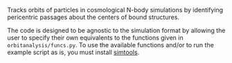 Tracks orbits of particles in cosmological N-body simulations by identifying pericentric passages about the centers of 
bound structures.

The code is designed to be agnostic to the simulation format by allowing the user to specify their own equivalents to 
the functions given in `orbitanalysis/funcs.py`. To use the available functions and/or to run the example script as is, 
you must install [simtools](https://github.com/kriswalker/simtools).
